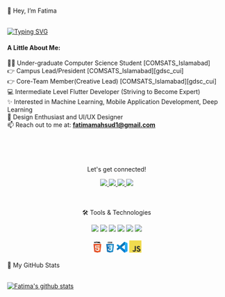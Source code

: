  <br>
 👋 Hey, I’m Fatima
 <br>
 <br>
 
[![Typing SVG](https://readme-typing-svg.herokuapp.com?color=FFFFFF&lines=A+Student+Developer;Self-taught+Designer;Always+Learning+new+techonologies;Flutter+Developer;Machine+Learning+Enthusiast)](https://git.io/typing-svg)
 
 #### A Little About Me:

🙋‍♂️ Under-graduate Computer Science Student [COMSATS_Islamabad]<br>
👉 Campus Lead/President [COMSATS_Islamabad][gdsc_cui]<br>
👉 Core-Team Member(Creative Lead) [COMSATS_Islamabad][gdsc_cui]<br>
💻 Intermediate Level Flutter Developer (Striving to Become Expert)<br>
✨ Interested in Machine Learning, Mobile Application Development, Deep Learning<br>
🎨 Design Enthusiast and UI/UX Designer<br>
📫 Reach out to me at: **fatimamahsud1@gmail.com**<br>

<br>
<br>
<br>

<div align="center">
<p align="center">Let's get connected!</p>

<a href="https://www.linkedin.com/in/fatima-mahsud-39571b1a7/">
    <img src="https://img.shields.io/badge/linkedin-%230077B5.svg?&style=for-the-badge&logo=linkedin&logoColor=white" />
</a>
 
 
<a href="https://www.instagram.com/fatima_mahsud_/">
    <img src="https://img.shields.io/badge/Instagram-E4405F?style=for-the-badge&logo=instagram&logoColor=white" />
</a>
 
<a href="https://www.facebook.com/fatimamahsud1/">
    <img src="https://img.shields.io/badge/Facebook-1877F2?style=for-the-badge&logo=facebook&logoColor=white" />
</a>
 
<a href="https://twitter.com/FatimaMahsud">
    <img src="https://img.shields.io/badge/Twitter-1DA1F2?style=for-the-badge&logo=twitter&logoColor=white" />
</a>

</div>

<br>
<br>
<div align="center">
<p align="center">🛠 Tools & Technologies</p>
 
<img src="https://img.shields.io/badge/firebase-ffca28?style=for-the-badge&logo=firebase&logoColor=black" />
<img src="https://img.shields.io/badge/Flutter-02569B?style=for-the-badge&logo=flutter&logoColor=white" />
<img src="https://img.shields.io/badge/Python-FFD43B?style=for-the-badge&logo=python&logoColor=darkgreen" />
<img src="https://img.shields.io/badge/Dart-0175C2?style=for-the-badge&logo=dart&logoColor=white" />
<img src="https://img.shields.io/badge/Git-F05032?style=for-the-badge&logo=git&logoColor=white" />
<img src="https://img.shields.io/badge/Adobe%20XD-FF61F6?style=for-the-badge&logo=Adobe%20XD&logoColor=white" /><br>
 <br>
<img height="25" src="https://raw.githubusercontent.com/github/explore/80688e429a7d4ef2fca1e82350fe8e3517d3494d/topics/html/html.png">
<img height="25" src="https://raw.githubusercontent.com/github/explore/80688e429a7d4ef2fca1e82350fe8e3517d3494d/topics/css/css.png">
<img height="25" src="https://raw.githubusercontent.com/github/explore/80688e429a7d4ef2fca1e82350fe8e3517d3494d/topics/visual-studio-code/visual-studio-code.png" />
<img height="28" src="https://raw.githubusercontent.com/github/explore/80688e429a7d4ef2fca1e82350fe8e3517d3494d/topics/javascript/javascript.png"> 


</div>

<br>

<summary>📝 My GitHub Stats</summary>
<br>

[![Fatima's github stats](https://github-readme-stats.vercel.app/api?username=Fatimamahsud&theme=gotham)](https://github.com/Fatimamahsud/github-readme-stats)
